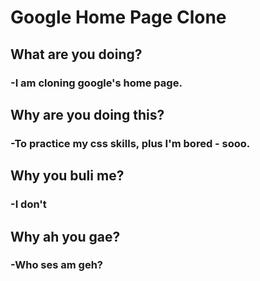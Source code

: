 # Google Home Page Clone

## What are you doing?
### -I am cloning google's home page.

## Why are you doing this?
### -To practice my css skills, plus I'm bored - sooo.

## Why you buli me?
### -I don't

## Why ah you gae?
### -Who ses am geh?